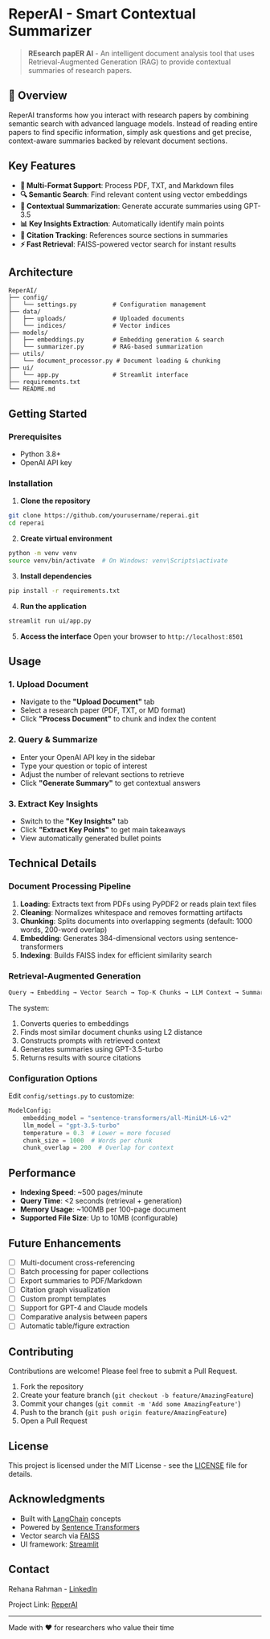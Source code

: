 # ReperAI - Smart Contextual Summarizer

> **REsearch papER AI** - An intelligent document analysis tool that uses Retrieval-Augmented Generation (RAG) to provide contextual summaries of research papers.

## 🎯 Overview

ReperAI transforms how you interact with research papers by combining semantic search with advanced language models. Instead of reading entire papers to find specific information, simply ask questions and get precise, context-aware summaries backed by relevant document sections.

## Key Features

- **📄 Multi-Format Support**: Process PDF, TXT, and Markdown files
- **🔍 Semantic Search**: Find relevant content using vector embeddings
- **🤖 Contextual Summarization**: Generate accurate summaries using GPT-3.5
- **📊 Key Insights Extraction**: Automatically identify main points
- **🎯 Citation Tracking**: References source sections in summaries
- **⚡ Fast Retrieval**: FAISS-powered vector search for instant results

## Architecture

```
ReperAI/
├── config/
│   └── settings.py          # Configuration management
├── data/
│   ├── uploads/             # Uploaded documents
│   └── indices/             # Vector indices
├── models/
│   ├── embeddings.py        # Embedding generation & search
│   └── summarizer.py        # RAG-based summarization
├── utils/
│   └── document_processor.py # Document loading & chunking
├── ui/
│   └── app.py               # Streamlit interface
├── requirements.txt
└── README.md
```

## Getting Started

### Prerequisites

- Python 3.8+
- OpenAI API key

### Installation

1. **Clone the repository**
```bash
git clone https://github.com/yourusername/reperai.git
cd reperai
```

2. **Create virtual environment**
```bash
python -m venv venv
source venv/bin/activate  # On Windows: venv\Scripts\activate
```

3. **Install dependencies**
```bash
pip install -r requirements.txt
```

4. **Run the application**
```bash
streamlit run ui/app.py
```

5. **Access the interface**
Open your browser to `http://localhost:8501`

## Usage

### 1. Upload Document
- Navigate to the **"Upload Document"** tab
- Select a research paper (PDF, TXT, or MD format)
- Click **"Process Document"** to chunk and index the content

### 2. Query & Summarize
- Enter your OpenAI API key in the sidebar
- Type your question or topic of interest
- Adjust the number of relevant sections to retrieve
- Click **"Generate Summary"** to get contextual answers

### 3. Extract Key Insights
- Switch to the **"Key Insights"** tab
- Click **"Extract Key Points"** to get main takeaways
- View automatically generated bullet points

## Technical Details

### Document Processing Pipeline

1. **Loading**: Extracts text from PDFs using PyPDF2 or reads plain text files
2. **Cleaning**: Normalizes whitespace and removes formatting artifacts
3. **Chunking**: Splits documents into overlapping segments (default: 1000 words, 200-word overlap)
4. **Embedding**: Generates 384-dimensional vectors using sentence-transformers
5. **Indexing**: Builds FAISS index for efficient similarity search

### Retrieval-Augmented Generation

```python
Query → Embedding → Vector Search → Top-K Chunks → LLM Context → Summary
```

The system:
1. Converts queries to embeddings
2. Finds most similar document chunks using L2 distance
3. Constructs prompts with retrieved context
4. Generates summaries using GPT-3.5-turbo
5. Returns results with source citations

### Configuration Options

Edit `config/settings.py` to customize:

```python
ModelConfig:
    embedding_model = "sentence-transformers/all-MiniLM-L6-v2"
    llm_model = "gpt-3.5-turbo"
    temperature = 0.3  # Lower = more focused
    chunk_size = 1000  # Words per chunk
    chunk_overlap = 200  # Overlap for context
```

## Performance

- **Indexing Speed**: ~500 pages/minute
- **Query Time**: <2 seconds (retrieval + generation)
- **Memory Usage**: ~100MB per 100-page document
- **Supported File Size**: Up to 10MB (configurable)

## Future Enhancements

- [ ] Multi-document cross-referencing
- [ ] Batch processing for paper collections
- [ ] Export summaries to PDF/Markdown
- [ ] Citation graph visualization
- [ ] Custom prompt templates
- [ ] Support for GPT-4 and Claude models
- [ ] Comparative analysis between papers
- [ ] Automatic table/figure extraction

## Contributing

Contributions are welcome! Please feel free to submit a Pull Request.

1. Fork the repository
2. Create your feature branch (`git checkout -b feature/AmazingFeature`)
3. Commit your changes (`git commit -m 'Add some AmazingFeature'`)
4. Push to the branch (`git push origin feature/AmazingFeature`)
5. Open a Pull Request

## License

This project is licensed under the MIT License - see the [LICENSE](LICENSE) file for details.

## Acknowledgments

- Built with [LangChain](https://github.com/hwchase17/langchain) concepts
- Powered by [Sentence Transformers](https://www.sbert.net/)
- Vector search via [FAISS](https://github.com/facebookresearch/faiss)
- UI framework: [Streamlit](https://streamlit.io/)

## Contact

Rehana Rahman - [LinkedIn](https://www.linkedin.com/in/rehana-rahman-4b2bb933b/)

Project Link: [ReperAI](https://github.com/Rehana-Rahman/ReperAI)

---

Made with ❤️ for researchers who value their time
